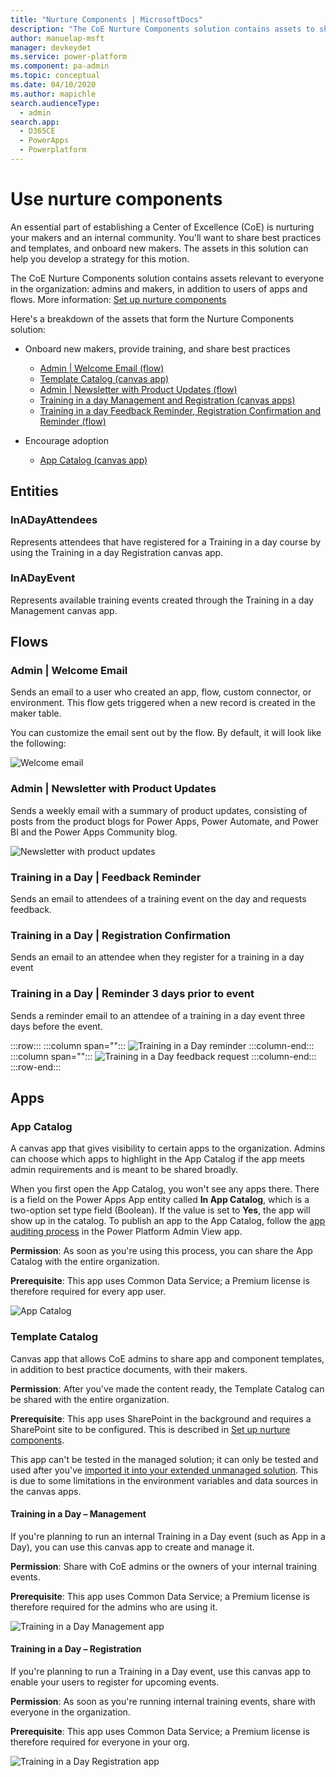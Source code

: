```yaml
---
title: "Nurture Components | MicrosoftDocs"
description: "The CoE Nurture Components solution contains assets to share best practices and templates, and onboard new makers"
author: manuelap-msft
manager: devkeydet
ms.service: power-platform
ms.component: pa-admin
ms.topic: conceptual
ms.date: 04/10/2020
ms.author: mapichle
search.audienceType: 
  - admin
search.app: 
  - D365CE
  - PowerApps
  - Powerplatform
---
```

# Use nurture components

An essential part of establishing a Center of Excellence (CoE) is nurturing your makers and an internal community. You'll want to share best practices and templates, and onboard new makers. The assets in this solution can help you develop a strategy for this motion.  

The CoE Nurture Components solution contains assets relevant to everyone in the organization: admins and makers, in addition to users of apps and flows. More information: [Set up nurture components](setup-nurture-components.md)

Here's a breakdown of the assets that form the Nurture Components solution:

-  Onboard new makers, provide training, and share best practices

    - [Admin | Welcome Email (flow)](#flows)
    - [Template Catalog (canvas app)](#apps)
    - [Admin | Newsletter with Product Updates (flow)](#flows)
    - [Training in a day Management and Registration (canvas apps)](#apps)
    - [Training in a day Feedback Reminder, Registration Confirmation and Reminder (flow)](#flows)

-  Encourage adoption

    - [App Catalog (canvas app)](#apps)

## Entities

### InADayAttendees

Represents attendees that have registered for a Training in a day course by using the Training in a day Registration canvas app.

### InADayEvent

Represents available training events created through the Training in a day Management canvas app.

## Flows

### Admin \| Welcome Email

Sends an email to a user who created an app, flow, custom connector, or environment. This flow gets triggered when a new record is created in the maker table.  

You can customize the email sent out by the flow. By default, it will look like the following:

![Welcome email](media/coe5.PNG "Welcome email")

### Admin \| Newsletter with Product Updates

Sends a weekly email with a summary of product updates, consisting of posts from the product blogs for Power Apps, Power Automate, and Power BI and the Power Apps Community blog.

![Newsletter with product updates](media/coe64.PNG "Newsletter with product updates")

### Training in a Day \| Feedback Reminder

Sends an email to attendees of a training event on the day and requests feedback.

### Training in a Day \| Registration Confirmation

Sends an email to an attendee when they register for a training in a day event

### Training in a Day \| Reminder 3 days prior to event

Sends a reminder email to an attendee of a training in a day event three days before the event.

:::row:::
   :::column span="":::
      ![Training in a Day reminder](media/coe66.png "Training in a Day reminder")
   :::column-end:::
   :::column span="":::
      ![Training in a Day feedback request](media/coe65.png "Training in a Day feedback request")
   :::column-end:::
:::row-end:::

## Apps

### App Catalog

A canvas app that gives visibility to certain apps to the organization. Admins can choose which apps to highlight in the App Catalog if the app meets admin requirements and is meant to be shared broadly.

When you first open the App Catalog, you won't see any apps there. There is a field on the Power Apps App entity called **In App Catalog**, which is a two-option set type field (Boolean). If the value is set to **Yes**, the app will show up in the catalog. To publish an app to the App Catalog, follow the [app auditing process](example-processes.md) in the Power Platform Admin View app.

**Permission**: As soon as you're using this process, you can share the App Catalog with the entire organization.

**Prerequisite**: This app uses Common Data Service; a Premium license is therefore required for every app user.

![App Catalog](media/coe67.png "App Catalog")

### Template Catalog

Canvas app that allows CoE admins to share app and component templates, in addition to best practice documents, with their makers.

**Permission**: After you've made the content ready, the Template Catalog can be shared with the entire organization.

**Prerequisite**: This app uses SharePoint in the background and requires a SharePoint site to be configured. This is described in [Set up nurture components](setup-nurture-components.md).

This app can't be tested in the managed solution; it can only be tested and used after you've [imported it into your extended unmanaged solution](modify-components.md). This is due to some limitations in the environment variables and data sources in the canvas apps.

#### Training in a Day – Management

If you're planning to run an internal Training in a Day event (such as App in a Day), you can use this canvas app to create and manage it.

**Permission**: Share with CoE admins or the owners of your internal training events.

**Prerequisite**: This app uses Common Data Service; a Premium license is therefore required for the admins who are using it.

![Training in a Day Management app](media/coe69.png "Training in a Day Management app")

#### Training in a Day – Registration

If you're planning to run a Training in a Day event, use this canvas app to enable your users to register for upcoming events.

**Permission**: As soon as you're running internal training events, share with everyone in the organization.

**Prerequisite**: This app uses Common Data Service; a Premium license is therefore required for everyone in your org.

![Training in a Day Registration app](media/coe70.png "Training in a Day Registration app")
